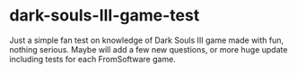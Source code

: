 # dark-souls-III-game-test
Just a simple fan test on knowledge of Dark Souls III game made with fun, nothing serious.
Maybe will add a few new questions, or more huge update including tests for each FromSoftware game.
